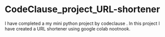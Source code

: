 # CodeClause_project_URL-shortener
I have completed a my mini python project by codeclause . In this project I have created a URL shortener using google colab nootnook.
